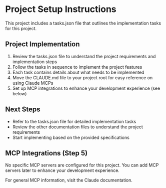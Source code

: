 # Project Setup Instructions

This project includes a tasks.json file that outlines the implementation tasks for this project.

## Project Implementation

1. Review the tasks.json file to understand the project requirements and implementation steps
2. Follow the tasks in sequence to implement the project features
3. Each task contains details about what needs to be implemented
4. Move the CLAUDE.md file to your project root for easy reference on using Claude MCPs
5. Set up MCP integrations to enhance your development experience (see below)

## Next Steps

- Refer to the tasks.json file for detailed implementation tasks
- Review the other documentation files to understand the project requirements
- Start implementing based on the provided specifications

## MCP Integrations (Step 5)

No specific MCP servers are configured for this project. You can add MCP servers later to enhance your development experience.

For general MCP information, visit the Claude documentation.
